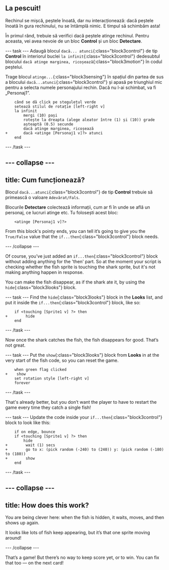 ## La pescuit!

Rechinul se mișcă, peștele înoată, dar nu interacționează: dacă peștele înoată în gura rechinului, nu se întâmplă nimic. E timpul să schimbăm asta!

În primul rând, trebuie să verifici dacă peștele atinge rechinul. Pentru aceasta, vei avea nevoie de un bloc **Control** și un bloc **Detectare**.

\--- task \--- Adaugă blocul `dacă... atunci`{:class="block3control"} de tip **Control** în interiorul buclei `la infinit`{:class="block3control"} dedesubtul blocului `dacă atinge marginea, ricoșează`{:class="block3motion"} în codul peștelui.

Trage blocul `atinge...`{:class="block3sensing"} în spațiul din partea de sus a blocului `dacă...atunci`{:class="block3control"} și apasă pe triunghiul mic pentru a selecta numele personajului rechin. Dacă nu l-ai schimbat, va fi „Personaj1”.

```blocks3
    când se dă click pe stegulețul verde
    setează stilul de rotație [left-right v]
    la infinit 
        mergi (10) pași
        rotește la dreapta (alege aleator între (1) și (10)) grade
        așteaptă (0.5) secunde
        dacă atinge marginea, ricoșează
+       dacă <atinge [Personaj1 v]?> atunci
    end
```

\--- /task \---

## \--- collapse \---

## title: Cum funcționează?

Blocul `dacă...atunci`{:class="block3control"} de tip **Control** trebuie să primească o valoare `Adevărat/Fals`.

Blocurile **Detectare** colectează informații, cum ar fi în unde se află un personaj, ce lucruri atinge etc. Tu folosești acest bloc:

```blocks3
    <atinge [Personaj1 v]?>
```

From this block's pointy ends, you can tell it’s going to give you the `True/False` value that the `if...then`{:class="block3control"} block needs.

\--- /collapse \---

Of course, you’ve just added an `if...then`{:class="block3control"} block without adding anything for the 'then' part. So at the moment your script is checking whether the fish sprite is touching the shark sprite, but it's not making anything happen in response.

You can make the fish disappear, as if the shark ate it, by using the `hide`{:class="block3looks"} block.

\--- task \--- Find the `hide`{:class="block3looks"} block in the **Looks** list, and put it inside the `if...then`{:class="block3control"} block, like so:

```blocks3
    if <touching [Sprite1 v] ?> then
+        hide
    end
```

\--- /task \---

Now once the shark catches the fish, the fish disappears for good. That’s not great.

\--- task \--- Put the `show`{:class="block3looks"} block from **Looks** in at the very start of the fish code, so you can reset the game.

```blocks3
    when green flag clicked
+    show
    set rotation style [left-right v]
    forever
```

\--- /task \---

That's already better, but you don’t want the player to have to restart the game every time they catch a single fish!

\--- task \--- Update the code inside your `if...then`{:class="block3control"} block to look like this:

```blocks3
    if on edge, bounce
    if <touching [Sprite1 v] ?> then
        hide
+        wait (1) secs
+        go to x: (pick random (-240) to (240)) y: (pick random (-180) to (180))
+        show
    end
```

\--- /task \---

## \--- collapse \---

## title: How does this work?

You are being clever here: when the fish is hidden, it waits, moves, and then shows up again.

It looks like lots of fish keep appearing, but it’s that one sprite moving around!

\--- /collapse \---

That’s a game! But there’s no way to keep score yet, or to win. You can fix that too — on the next card!